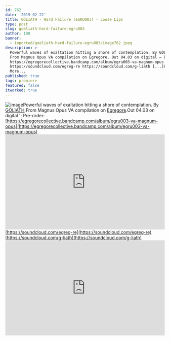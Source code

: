 ```yaml
---
id: 762
date: '2019-02-22'
title: GÖLIATH - Hard Failure (EGRU003) - Loose Lips
type: post
slug: goeliath-hard-failure-egru003
author: 100
banner:
  - imported/goeliath-hard-failure-egru003/image762.jpeg
description: >-
  Powerful waves of exaltation hitting a shore of contemplation. By GÖLIATH.
  From Magnus Opus VA compilation on Egregore. Out 04.03 on digital – Pre-order:
  https://egregorecollective.bandcamp.com/album/egru003-va-magnum-opus
  https://soundcloud.com/egreg-re https://soundcloud.com/g-liath [...]Read
  More...
published: true
tags: premiere
featured: false
itworked: true
---
```

![image](../imported/goeliath-hard-failure-egru003/image762.jpeg)Powerful waves of exaltation hitting a shore of contemplation. By [GÖLIATH](https://g-liath.bandcamp.com).From Magnus Opus VA compilation on [Egregore](https://egregorecollective.bandcamp.com).Out 04.03 on digital '; Pre-order: [https://egregorecollective.bandcamp.com/album/egru003-va-magnum-opus](https://egregorecollective.bandcamp.com/album/egru003-va-magnum-opus)<iframe width='100%' height='300' scrolling='no' frameborder='no' allow='autoplay' src='https://w.soundcloud.com/player/?url=https%3A//api.soundcloud.com/tracks/579624618&color=%23ff5500&auto_play=false&hide_related=false&show_comments=true&show_user=true&show_reposts=false&show_teaser=true'></iframe>[https://soundcloud.com/egreg-re](https://soundcloud.com/egreg-re)[https://soundcloud.com/g-liath](https://soundcloud.com/g-liath)<iframe width='100%' height='300' scrolling='no' frameborder='no' allow='autoplay' src='https://www.youtube.com/embed/4mlprwJHFKg'></iframe>